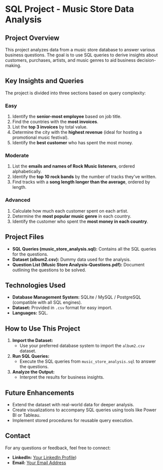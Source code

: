 # **SQL Project - Music Store Data Analysis**

## **Project Overview**
This project analyzes data from a music store database to answer various business questions. The goal is to use SQL queries to derive insights about customers, purchases, artists, and music genres to aid business decision-making.

## **Key Insights and Queries**
The project is divided into three sections based on query complexity:

### **Easy**
1. Identify the **senior-most employee** based on job title.
2. Find the countries with the **most invoices**.
3. List the **top 3 invoices** by total value.
4. Determine the city with the **highest revenue** (ideal for hosting a promotional music festival).
5. Identify the **best customer** who has spent the most money.

### **Moderate**
1. List the **emails and names of Rock Music listeners**, ordered alphabetically.
2. Identify the **top 10 rock bands** by the number of tracks they've written.
3. Find tracks with a **song length longer than the average**, ordered by length.

### **Advanced**
1. Calculate how much each customer spent on each artist.
2. Determine the **most popular music genre** in each country.
3. Identify the customer who spent the **most money in each country**.

## **Project Files**
- **SQL Queries (music_store_analysis.sql):** Contains all the SQL queries for the questions.
- **Dataset (album2.csv):** Dummy data used for the analysis.
- **Question List (Music Store Analysis-Questions.pdf):** Document outlining the questions to be solved.

## **Technologies Used**
- **Database Management System:** SQLite / MySQL / PostgreSQL (compatible with all SQL engines).
- **Dataset:** Provided in `.csv` format for easy import.
- **Languages:** SQL.

## **How to Use This Project**
1. **Import the Dataset:**
   - Use your preferred database system to import the `album2.csv` dataset.
2. **Run SQL Queries:**
   - Execute the SQL queries from `music_store_analysis.sql` to answer the questions.
3. **Analyze the Output:**
   - Interpret the results for business insights.

## **Future Enhancements**
- Extend the dataset with real-world data for deeper analysis.
- Create visualizations to accompany SQL queries using tools like Power BI or Tableau.
- Implement stored procedures for reusable query execution.

## **Contact**
For any questions or feedback, feel free to connect:  
- **LinkedIn:** [Your LinkedIn Profile](https://www.linkedin.com/in/theravendrasahu))  
- **Email:** [Your Email Address]((https://www.linkedin.com/in/theravendrasahu))
